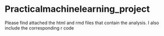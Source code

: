 # Practicalmachinelearning_project 

Please find attached the html and rmd files that contain the analysis. I also include the corresponding r code
